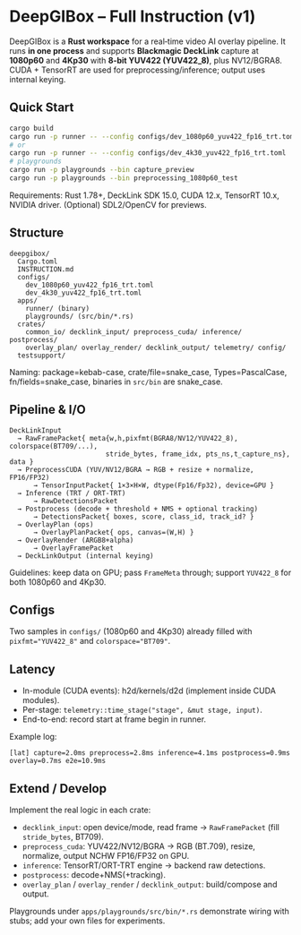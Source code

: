 # DeepGIBox – Full Instruction (v1)

DeepGIBox is a **Rust workspace** for a real‑time video AI overlay pipeline. It runs **in one process** and supports **Blackmagic DeckLink** capture at **1080p60** and **4Kp30** with **8‑bit YUV422 (YUV422_8)**, plus NV12/BGRA8. CUDA + TensorRT are used for preprocessing/inference; output uses internal keying.

## Quick Start
```bash
cargo build
cargo run -p runner -- --config configs/dev_1080p60_yuv422_fp16_trt.toml
# or
cargo run -p runner -- --config configs/dev_4k30_yuv422_fp16_trt.toml
# playgrounds
cargo run -p playgrounds --bin capture_preview
cargo run -p playgrounds --bin preprocessing_1080p60_test
```
Requirements: Rust 1.78+, DeckLink SDK 15.0, CUDA 12.x, TensorRT 10.x, NVIDIA driver. (Optional) SDL2/OpenCV for previews.

## Structure
```
deepgibox/
  Cargo.toml
  INSTRUCTION.md
  configs/
    dev_1080p60_yuv422_fp16_trt.toml
    dev_4k30_yuv422_fp16_trt.toml
  apps/
    runner/ (binary)
    playgrounds/ (src/bin/*.rs)
  crates/
    common_io/ decklink_input/ preprocess_cuda/ inference/ postprocess/
    overlay_plan/ overlay_render/ decklink_output/ telemetry/ config/
  testsupport/
```
Naming: package=kebab-case, crate/file=snake_case, Types=PascalCase, fn/fields=snake_case, binaries in `src/bin` are snake_case.

## Pipeline & I/O
```
DeckLinkInput
  → RawFramePacket{ meta{w,h,pixfmt(BGRA8/NV12/YUV422_8), colorspace(BT709/...),
                        stride_bytes, frame_idx, pts_ns,t_capture_ns}, data }
  → PreprocessCUDA (YUV/NV12/BGRA → RGB + resize + normalize, FP16/FP32)
      → TensorInputPacket{ 1×3×H×W, dtype(Fp16/Fp32), device=GPU }
  → Inference (TRT / ORT-TRT)
      → RawDetectionsPacket
  → Postprocess (decode + threshold + NMS + optional tracking)
      → DetectionsPacket{ boxes, score, class_id, track_id? }
  → OverlayPlan (ops)
      → OverlayPlanPacket{ ops, canvas=(W,H) }
  → OverlayRender (ARGB8+alpha)
      → OverlayFramePacket
  → DeckLinkOutput (internal keying)
```
Guidelines: keep data on GPU; pass `FrameMeta` through; support `YUV422_8` for both 1080p60 and 4Kp30.

## Configs
Two samples in `configs/` (1080p60 and 4Kp30) already filled with `pixfmt="YUV422_8"` and `colorspace="BT709"`.

## Latency
- In-module (CUDA events): h2d/kernels/d2d (implement inside CUDA modules).
- Per-stage: `telemetry::time_stage("stage", &mut stage, input)`.
- End-to-end: record start at frame begin in runner.

Example log:
```
[lat] capture=2.0ms preprocess=2.8ms inference=4.1ms postprocess=0.9ms overlay=0.7ms e2e=10.9ms
```

## Extend / Develop
Implement the real logic in each crate:
- `decklink_input`: open device/mode, read frame → `RawFramePacket` (fill `stride_bytes`, BT709).
- `preprocess_cuda`: YUV422/NV12/BGRA → RGB (BT.709), resize, normalize, output NCHW FP16/FP32 on GPU.
- `inference`: TensorRT/ORT-TRT engine → backend raw detections.
- `postprocess`: decode+NMS(+tracking).
- `overlay_plan` / `overlay_render` / `decklink_output`: build/compose and output.

Playgrounds under `apps/playgrounds/src/bin/*.rs` demonstrate wiring with stubs; add your own files for experiments.
